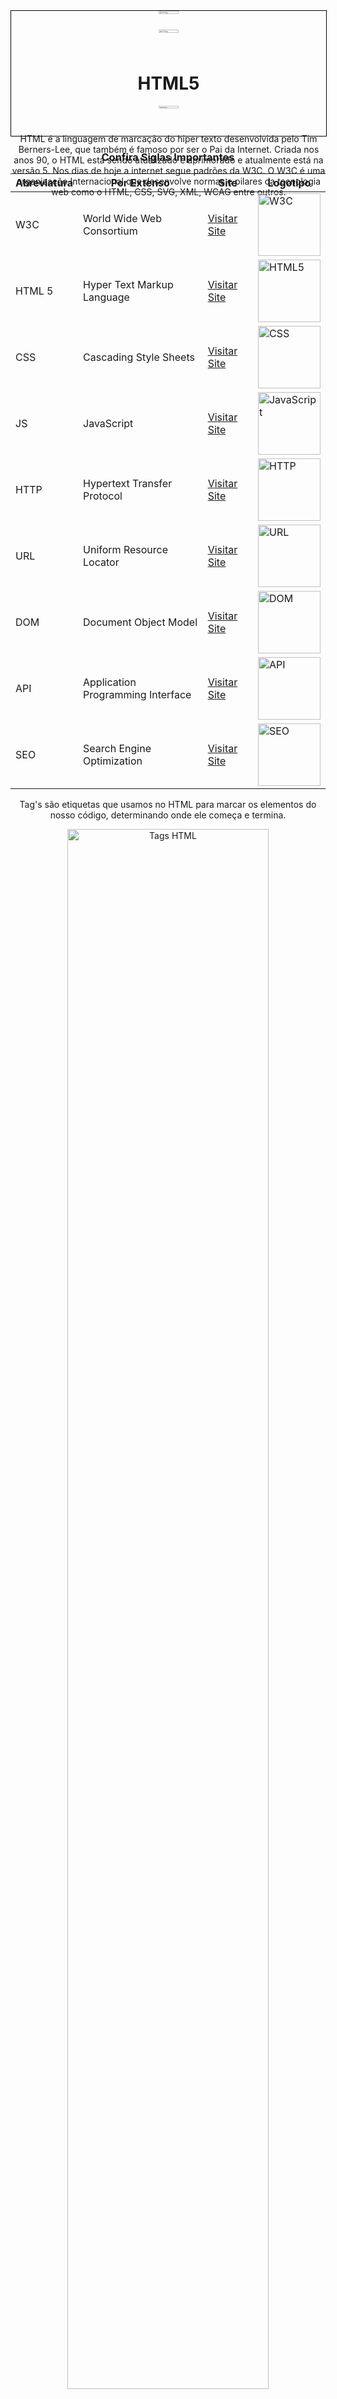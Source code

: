 <div align="center">

<header style="margin: 0 auto;">
<div style="width: 100%; height: 200px; border: 1px solid black; text-align: center;">  
      <img width="25%" height="15%" style="display: block; margin: 0 auto;" src="https://github.com/user-attachments/assets/0cb82e3e-bc3b-408f-ab67-25c6bcd3ade0" alt="Logo 1" /> 
      <img width="25%" height="15%" style="display: block; margin: 0 auto;" src="https://github.com/user-attachments/assets/1d6f5033-2aef-49df-be90-7402a2b371aa" alt="Logo 2" />    
      <div style="text-align: center;">   
            <h1>HTML5</h1>
            <img width="25%" height="15%" style="display: block; margin: 0 auto;" src="https://github.com/user-attachments/assets/3814711d-a52a-485c-8d93-ced5c2ba877b" alt="HTML5 Logo" />
            <p style="text-align: center;">HTML é a linguagem de marcação do hiper texto desenvolvida pelo Tim Berners-Lee, que também é famoso por ser o Pai da Internet. Criada nos anos 90, o HTML está sendo atualizado e aprimorado e atualmente está na versão 5. Nos dias de hoje a internet segue padrões da W3C. O W3C é uma organização Internacional que desenvolve normas e pilares da tecnologia web como o HTML, CSS, SVG, XML, WCAG entre outros.</p>
      </div>
</div>
</header>

</div>

<div align="center">

### Confira Siglas Importantes 

| Abreviatura | Por Extenso | Site | Logotipo |
|-------------|-------------|------|----------|
| W3C | World Wide Web Consortium | [Visitar Site](https://www.w3.org/) | <img width="100" height="100" alt="W3C" src="https://github.com/user-attachments/assets/c5292ed3-eac2-4e8a-8ebd-44b30bfe4291" /> |
| HTML 5 | Hyper Text Markup Language | [Visitar Site](https://www.w3.org/TR/2008/WD-html5-20080610/diff/introduction.html) | <img width="100" height="100" src="https://github.com/user-attachments/assets/6399d65f-d2fa-406b-b514-78efa92fc5be" alt="HTML5" /> |
| CSS | Cascading Style Sheets | [Visitar Site](https://www.w3.org/Style/CSS/Overview.en.html) | <img width="100" height="100" src="https://github.com/user-attachments/assets/9ea6c33e-787e-46a1-9e66-a6c8a19619a2" alt="CSS" /> |
| JS | JavaScript | [Visitar Site](https://developer.mozilla.org/en-US/docs/Web/JavaScript) | <img width="100" height="100" src="https://github.com/user-attachments/assets/9f776249-a467-49b8-a595-e7dfddd87e0b" alt="JavaScript" /> |
| HTTP | Hypertext Transfer Protocol | [Visitar Site](https://developer.mozilla.org/pt-BR/docs/Web/HTTP) | <img width="100" height="100" alt="HTTP" src="https://github.com/user-attachments/assets/a0f3e97e-919f-4224-b43b-284e3ab0c875" /> |
| URL | Uniform Resource Locator | [Visitar Site](https://developer.mozilla.org/en-US/docs/Learn_web_development/Howto/Web_mechanics/What_is_a_URL) | <img width="100" height="100" alt="URL" src="https://github.com/user-attachments/assets/05c8dfce-f007-443d-8914-e1a2927840c6" /> |
| DOM | Document Object Model | [Visitar Site](https://developer.mozilla.org/en-US/docs/Web/API/Document_Object_Model) | <img width="100" height="100" src="https://github.com/user-attachments/assets/39813ef5-b998-4363-9335-662d082b3eb7" alt="DOM" /> |
| API | Application Programming Interface | [Visitar Site](https://aws.amazon.com/pt/what-is/api/) | <img width="100" height="100" src="https://github.com/user-attachments/assets/47df9ac5-a1e3-47a5-8713-c724c3248dbb" alt="API" /> |
| SEO | Search Engine Optimization | [Visitar Site](https://developers.google.com/search/docs/fundamentals/seo-starter-guide?hl=pt-br) | <img width="100" height="100" src="https://github.com/user-attachments/assets/1763f66b-09d9-4c83-8c7a-6e020319dba0" alt="SEO" /> |

<p>Tag's são etiquetas que usamos no HTML para marcar os elementos do nosso código, determinando onde ele começa e termina.</p>

<img width="80%" style="display: block; margin: 0 auto;" src="https://github.com/user-attachments/assets/c470b677-cec5-4c84-b610-265ec7ef25ef" alt="Tags HTML" />

<p>As tags são abertas e fechadas usando os sinais de MAIOR (>) E MENOR (<). Veja no site abaixo uma pequena apostila com várias tags do HTML. Existem também algumas tags que não precisam ser fechadas.</p>

[📚 Apostila de Tags HTML](https://pt.slideshare.net/slideshow/html-tagschart-88247343/88247343)

<br/>

### Segue Abaixo alguns links com bons cursos de HTML

| Professor | Curso | Plataforma | Link |
|-----------|-------|------------|------|
| Gustavo Guanabara | HTML e CSS | YOUTUBE | [Assistir Curso](https://www.youtube.com/watch?v=Ejkb_YpuHWs&list=PLHz_AreHm4dkZ9-atkcmcBaMZdmLHft8n) |
| Rafaella Ballerini | HTML e CSS | YOUTUBE | [Assistir Curso](https://www.youtube.com/watch?v=Fhy-5CtVkiM) |
| Otávio Miranda | HTML e CSS | YOUTUBE | [Assistir Curso](https://www.youtube.com/watch?v=bCFTv8a59PE&list=PLbIBj8vQhvm00J3f3rD33tRuNLem8EgEA) |

</div>


































